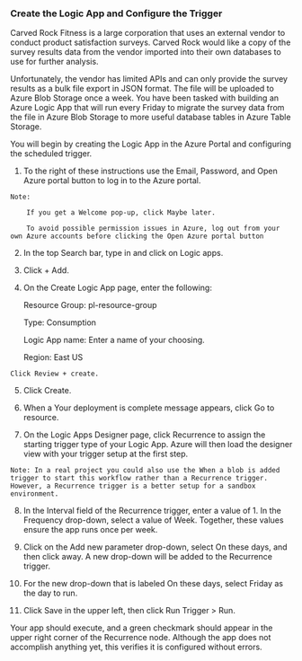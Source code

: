 

### Create the Logic App and Configure the Trigger

Carved Rock Fitness is a large corporation that uses an external vendor to conduct product satisfaction surveys. Carved Rock would like a copy of the survey results data from the vendor imported into their own databases to use for further analysis.

Unfortunately, the vendor has limited APIs and can only provide the survey results as a bulk file export in JSON format. The file will be uploaded to Azure Blob Storage once a week. You have been tasked with building an Azure Logic App that will run every Friday to migrate the survey data from the file in Azure Blob Storage to more useful database tables in Azure Table Storage.

You will begin by creating the Logic App in the Azure Portal and configuring the scheduled trigger.

1.    To the right of these instructions use the Email, Password, and Open Azure portal button to log in to the Azure portal.

    Note:

        If you get a Welcome pop-up, click Maybe later.

        To avoid possible permission issues in Azure, log out from your own Azure accounts before clicking the Open Azure portal button

2.    In the top Search bar, type in and click on Logic apps.

3.    Click + Add.

4.    On the Create Logic App page, enter the following:

        Resource Group: pl-resource-group

        Type: Consumption

        Logic App name: Enter a name of your choosing.

        Region: East US

    Click Review + create.

5.    Click Create.

6.    When a Your deployment is complete message appears, click  Go to resource.

7.    On the Logic Apps Designer page, click Recurrence to assign the starting trigger type of your Logic App. Azure will then load the designer view with your trigger setup at the first step.

    Note: In a real project you could also use the When a blob is added trigger to start this workflow rather than a Recurrence trigger. However, a Recurrence trigger is a better setup for a sandbox environment.

8.    In the Interval field of the Recurrence trigger, enter a value of 1. In the Frequency drop-down, select a value of Week. Together, these values ensure the app runs once per week.

9.    Click on the Add new parameter drop-down, select On these days, and then click away. A new drop-down will be added to the Recurrence trigger.

10.    For the new drop-down that is labeled On these days, select Friday as the day to run.

11.    Click Save in the upper left, then click Run Trigger > Run.

Your app should execute, and a green checkmark should appear in the upper right corner of the Recurrence node. Although the app does not accomplish anything yet, this verifies it is configured without errors.
